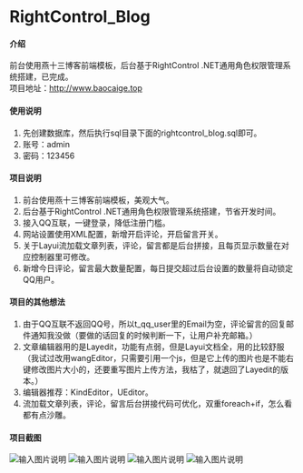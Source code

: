 # RightControl_Blog

#### 介绍
前台使用燕十三博客前端模板，后台基于RightControl .NET通用角色权限管理系统搭建，已完成。<br>
项目地址：http://www.baocaige.top

#### 使用说明

1. 先创建数据库，然后执行sql目录下面的rightcontrol_blog.sql即可。
2. 账号：admin
3. 密码：123456

#### 项目说明

1. 前台使用燕十三博客前端模板，美观大气。
2. 后台基于RightControl .NET通用角色权限管理系统搭建，节省开发时间。
3. 接入QQ互联，一键登录，降低注册门槛。
4. 网站设置使用XML配置，新增开启评论，开启留言开关。
5. 关于Layui流加载文章列表，评论，留言都是后台拼接，且每页显示数量在对应控制器里可修改。
6. 新增今日评论，留言最大数量配置，每日提交超过后台设置的数量将自动锁定QQ用户。


#### 项目的其他想法

1. 由于QQ互联不返回QQ号，所以t_qq_user里的Email为空，评论留言的回复邮件通知我没做（要做的话回复的时候判断一下，让用户补充邮箱。）
2. 文章编辑器用的是Layedit，功能有点弱，但是Layui文档全，用的比较舒服（我试过改用wangEditor，只需要引用一个js，但是它上传的图片也是不能右键修改图片大小的，还要重写图片上传方法，我枯了，就退回了Layedit的版本。）
3. 编辑器推荐：KindEditor，UEditor。
4. 流加载文章列表，评论，留言后台拼接代码可优化，双重foreach+if，怎么看都有点沙雕。

#### 项目截图
![输入图片说明](https://images.gitee.com/uploads/images/2019/0730/001705_92a610e2_1130037.png "1.png")
![输入图片说明](https://images.gitee.com/uploads/images/2019/0730/001712_84d46d7f_1130037.png "2.png")
![输入图片说明](https://images.gitee.com/uploads/images/2019/0730/001500_cb7484df_1130037.png "3.png")
![输入图片说明](https://images.gitee.com/uploads/images/2019/0811/193113_6d361d70_1130037.jpeg "1.jpg")